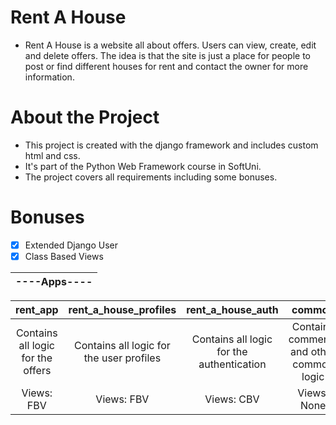 # Rent A House

- Rent A House is a website all about offers. Users can view, create, edit and delete offers. The idea is that the site is just a place for people to post or find different houses for rent and contact the owner for more information.


# About the Project
- This project is created with the django framework and includes custom html and css.
- It's part of the Python Web Framework course in SoftUni.
- The project covers all requirements including some bonuses.

# Bonuses
- [x] Extended Django User
- [x] Class Based Views

| ----Apps---- |
| :----------: |


|               rent_app             |            rent_a_house_profiles           |              rent_a_house_auth            |                   common                 |
| :--------------------------------: | :----------------------------------------: | :---------------------------------------: | :--------------------------------------: |
| Contains all logic for the offers  | Contains all logic for the  user profiles  | Contains all logic for the authentication | Contains comments and other common logic |
|             Views: FBV             |                Views: FBV                  |                Views: CBV                 |                 Views: None              |
